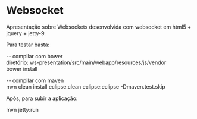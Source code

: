 # Websocket
Apresentação sobre Websockets desenvolvida com websocket em html5 + jquery + jetty-9.

Para testar basta: 
  
  -- compilar com bower <br />
  diretório: ws-presentation/src/main/webapp/resources/js/vendor <br />
  bower install <br />

  -- compilar com maven <br />
  mvn clean install eclipse:clean eclipse:eclipse -Dmaven.test.skip <br />

Após, para subir a aplicação: 

  mvn jetty:run
